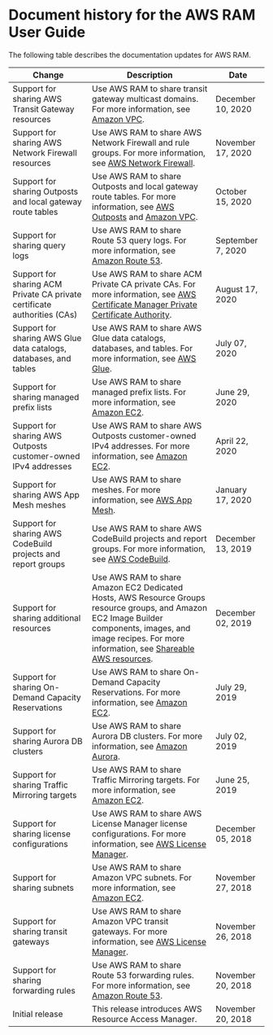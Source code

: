 # Document history for the AWS RAM User Guide<a name="doc-history"></a>

The following table describes the documentation updates for AWS RAM\.


| Change | Description | Date | 
| --- | --- | --- | 
| Support for sharing AWS Transit Gateway resources | Use AWS RAM to share transit gateway multicast domains\. For more information, see [Amazon VPC](shareable.md#shareable-vpc)\. | December 10, 2020 | 
| Support for sharing AWS Network Firewall resources | Use AWS RAM to share AWS Network Firewall and rule groups\. For more information, see [AWS Network Firewall](shareable.md#shareable-network-firewall)\. | November 17, 2020 | 
| Support for sharing Outposts and local gateway route tables | Use AWS RAM to share Outposts and local gateway route tables\. For more information, see [AWS Outposts](shareable.md#shareable-out) and [Amazon VPC](shareable.md#shareable-vpc)\. | October 15, 2020 | 
| Support for sharing query logs | Use AWS RAM to share Route 53 query logs\. For more information, see [Amazon Route 53](shareable.md#shareable-r53)\. | September 7, 2020 | 
| Support for sharing ACM Private CA private certificate authorities \(CAs\) | Use AWS RAM to share ACM Private CA private CAs\. For more information, see [AWS Certificate Manager Private Certificate Authority](shareable.md#shareable-pca)\. | August 17, 2020 | 
| Support for sharing AWS Glue data catalogs, databases, and tables | Use AWS RAM to share AWS Glue data catalogs, databases, and tables\. For more information, see [AWS Glue](shareable.md#shareable-glue)\. | July 07, 2020 | 
| Support for sharing managed prefix lists | Use AWS RAM to share managed prefix lists\. For more information, see [Amazon EC2](shareable.md#shareable-ec2)\. | June 29, 2020 | 
| Support for sharing AWS Outposts customer\-owned IPv4 addresses | Use AWS RAM to share AWS Outposts customer\-owned IPv4 addresses\. For more information, see [Amazon EC2](shareable.md#shareable-ec2)\. | April 22, 2020 | 
| Support for sharing AWS App Mesh meshes | Use AWS RAM to share meshes\. For more information, see [AWS App Mesh](shareable.md#shareable-appmesh)\. | January 17, 2020 | 
| Support for sharing AWS CodeBuild projects and report groups | Use AWS RAM to share AWS CodeBuild projects and report groups\. For more information, see [AWS CodeBuild](shareable.md#shareable-codebuild)\. | December 13, 2019 | 
| Support for sharing additional resources | Use AWS RAM to share Amazon EC2 Dedicated Hosts, AWS Resource Groups resource groups, and Amazon EC2 Image Builder components, images, and image recipes\. For more information, see [Shareable AWS resources](shareable.md)\. | December 02, 2019 | 
| Support for sharing On\-Demand Capacity Reservations | Use AWS RAM to share On\-Demand Capacity Reservations\. For more information, see [Amazon EC2](shareable.md#shareable-ec2)\. | July 29, 2019 | 
| Support for sharing Aurora DB clusters | Use AWS RAM to share Aurora DB clusters\. For more information, see [Amazon Aurora](shareable.md#shareable-aur)\. | July 02, 2019 | 
| Support for sharing Traffic Mirroring targets | Use AWS RAM to share Traffic Mirroring targets\. For more information, see [Amazon EC2](shareable.md#shareable-ec2)\. | June 25, 2019 | 
| Support for sharing license configurations | Use AWS RAM to share AWS License Manager license configurations\. For more information, see [AWS License Manager](shareable.md#shareable-byol)\. | December 05, 2018 | 
| Support for sharing subnets | Use AWS RAM to share Amazon VPC subnets\. For more information, see [Amazon EC2](shareable.md#shareable-ec2)\. | November 27, 2018 | 
| Support for sharing transit gateways | Use AWS RAM to share Amazon VPC transit gateways\. For more information, see [AWS License Manager](shareable.md#shareable-byol)\. | November 26, 2018 | 
| Support for sharing forwarding rules | Use AWS RAM to share Route 53 forwarding rules\. For more information, see [Amazon Route 53](shareable.md#shareable-r53)\. | November 20, 2018 | 
| Initial release | This release introduces AWS Resource Access Manager\. | November 20, 2018 | 